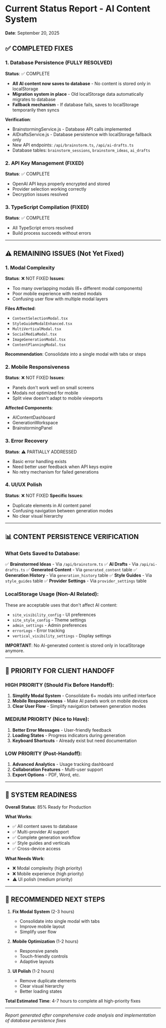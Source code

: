 # Current Status Report - AI Content System
**Date**: September 20, 2025

## ✅ COMPLETED FIXES

### 1. Database Persistence (FULLY RESOLVED)
**Status**: ✅ COMPLETE
- **All AI content now saves to database** - No content is stored only in localStorage
- **Migration system in place** - Old localStorage data automatically migrates to database
- **Fallback mechanism** - If database fails, saves to localStorage temporarily then syncs

**Verification**:
- BrainstormingService.js - Database API calls implemented
- AIDraftsService.js - Database persistence with localStorage fallback only
- New API endpoints: `/api/brainstorm.ts`, `/api/ai-drafts.ts`
- Database tables: `brainstorm_sessions`, `brainstorm_ideas`, `ai_drafts`

### 2. API Key Management (FIXED)
**Status**: ✅ COMPLETE
- OpenAI API keys properly encrypted and stored
- Provider selection working correctly
- Decryption issues resolved

### 3. TypeScript Compilation (FIXED)
**Status**: ✅ COMPLETE
- All TypeScript errors resolved
- Build process succeeds without errors

---

## ⚠️ REMAINING ISSUES (Not Yet Fixed)

### 1. Modal Complexity
**Status**: ❌ NOT FIXED
**Issues**:
- Too many overlapping modals (6+ different modal components)
- Poor mobile experience with nested modals
- Confusing user flow with multiple modal layers

**Files Affected**:
- `ContextSelectionModal.tsx`
- `StyleGuideModalEnhanced.tsx`
- `MultiVerticalModal.tsx`
- `SocialMediaModal.tsx`
- `ImageGenerationModal.tsx`
- `ContentPlanningModal.tsx`

**Recommendation**: Consolidate into a single modal with tabs or steps

### 2. Mobile Responsiveness
**Status**: ❌ NOT FIXED
**Issues**:
- Panels don't work well on small screens
- Modals not optimized for mobile
- Split view doesn't adapt to mobile viewports

**Affected Components**:
- AIContentDashboard
- GenerationWorkspace
- BrainstormingPanel

### 3. Error Recovery
**Status**: ⚠️ PARTIALLY ADDRESSED
- Basic error handling exists
- Need better user feedback when API keys expire
- No retry mechanism for failed generations

### 4. UI/UX Polish
**Status**: ❌ NOT FIXED
**Specific Issues**:
- Duplicate elements in AI content panel
- Confusing navigation between generation modes
- No clear visual hierarchy

---

## 📊 CONTENT PERSISTENCE VERIFICATION

### What Gets Saved to Database:
✅ **Brainstormed Ideas** - Via `/api/brainstorm.ts`
✅ **AI Drafts** - Via `/api/ai-drafts.ts`
✅ **Generated Content** - Via `generated_content` table
✅ **Generation History** - Via `generation_history` table
✅ **Style Guides** - Via `style_guides` table
✅ **Provider Settings** - Via `provider_settings` table

### LocalStorage Usage (Non-AI Related):
These are acceptable uses that don't affect AI content:
- `site_visibility_config` - UI preferences
- `site_style_config` - Theme settings
- `admin_settings` - Admin preferences
- `errorLogs` - Error tracking
- `vertical_visibility_settings` - Display settings

**IMPORTANT**: No AI-generated content is stored only in localStorage anymore.

---

## 🎯 PRIORITY FOR CLIENT HANDOFF

### HIGH PRIORITY (Should Fix Before Handoff):
1. **Simplify Modal System** - Consolidate 6+ modals into unified interface
2. **Mobile Responsiveness** - Make AI panels work on mobile devices
3. **Clear User Flow** - Simplify navigation between generation modes

### MEDIUM PRIORITY (Nice to Have):
1. **Better Error Messages** - User-friendly feedback
2. **Loading States** - Progress indicators during generation
3. **Keyboard Shortcuts** - Already exist but need documentation

### LOW PRIORITY (Post-Handoff):
1. **Advanced Analytics** - Usage tracking dashboard
2. **Collaboration Features** - Multi-user support
3. **Export Options** - PDF, Word, etc.

---

## 🚀 SYSTEM READINESS

**Overall Status**: 85% Ready for Production

**What Works**:
- ✅ All content saves to database
- ✅ Multi-provider AI support
- ✅ Complete generation workflow
- ✅ Style guides and verticals
- ✅ Cross-device access

**What Needs Work**:
- ❌ Modal complexity (high priority)
- ❌ Mobile experience (high priority)
- ⚠️ UI polish (medium priority)

---

## 📝 RECOMMENDED NEXT STEPS

1. **Fix Modal System** (2-3 hours)
   - Consolidate into single modal with tabs
   - Improve mobile layout
   - Simplify user flow

2. **Mobile Optimization** (1-2 hours)
   - Responsive panels
   - Touch-friendly controls
   - Adaptive layouts

3. **UI Polish** (1-2 hours)
   - Remove duplicate elements
   - Clear visual hierarchy
   - Better loading states

**Total Estimated Time**: 4-7 hours to complete all high-priority fixes

---

*Report generated after comprehensive code analysis and implementation of database persistence fixes*